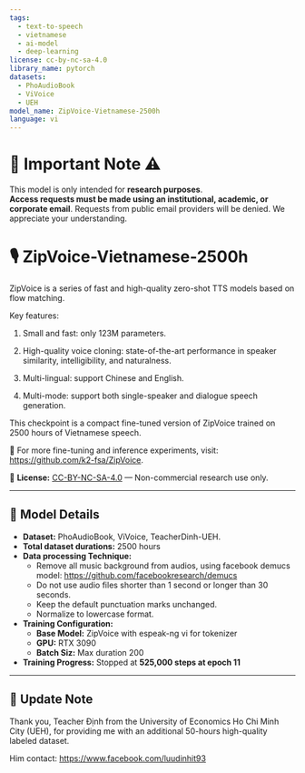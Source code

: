 ```yaml
---
tags:
  - text-to-speech
  - vietnamese
  - ai-model
  - deep-learning
license: cc-by-nc-sa-4.0
library_name: pytorch
datasets:
  - PhoAudioBook
  - ViVoice
  - UEH
model_name: ZipVoice-Vietnamese-2500h
language: vi
---
```


# 🛑 Important Note ⚠️  
This model is only intended for **research purposes**.  
**Access requests must be made using an institutional, academic, or corporate email**. Requests from public email providers will be denied. We appreciate your understanding.  

# 🎙️ ZipVoice-Vietnamese-2500h
ZipVoice is a series of fast and high-quality zero-shot TTS models based on flow matching.

Key features:
1. Small and fast: only 123M parameters.

2. High-quality voice cloning: state-of-the-art performance in speaker similarity, intelligibility, and naturalness.

3. Multi-lingual: support Chinese and English.

4. Multi-mode: support both single-speaker and dialogue speech generation.

This checkpoint is a compact fine-tuned version of ZipVoice trained on 2500 hours of Vietnamese speech.  

🔗 For more fine-tuning and inference experiments, visit: https://github.com/k2-fsa/ZipVoice.  

📜 **License:** [CC-BY-NC-SA-4.0](https://spdx.org/licenses/CC-BY-NC-SA-4.0) — Non-commercial research use only.  

---

## 📌 Model Details

- **Dataset:** PhoAudioBook, ViVoice, TeacherDinh-UEH.
- **Total dataset durations:** 2500 hours
- **Data processing Technique:**
  - Remove all music background from audios, using facebook demucs model: https://github.com/facebookresearch/demucs
  - Do not use audio files shorter than 1 second or longer than 30 seconds.
  - Keep the default punctuation marks unchanged.
  - Normalize to lowercase format.
- **Training Configuration:**  
  - **Base Model:** ZipVoice with espeak-ng vi for tokenizer  
  - **GPU:** RTX 3090  
  - **Batch Siz:** Max duration 200  
- **Training Progress:** Stopped at **525,000 steps at epoch 11**  

---

## 🛑 Update Note
Thank you, Teacher Định from the University of Economics Ho Chi Minh City (UEH), for providing me with an additional 50-hours high-quality labeled dataset.

Him contact: https://www.facebook.com/luudinhit93